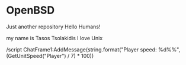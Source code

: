 # OpenBSD
Just another repository
Hello Humans!

my name is Tasos Tsolakidis I love Unix

/script ChatFrame1:AddMessage(string.format("Player speed: %d%%", (GetUnitSpeed("Player") / 7) * 100))
